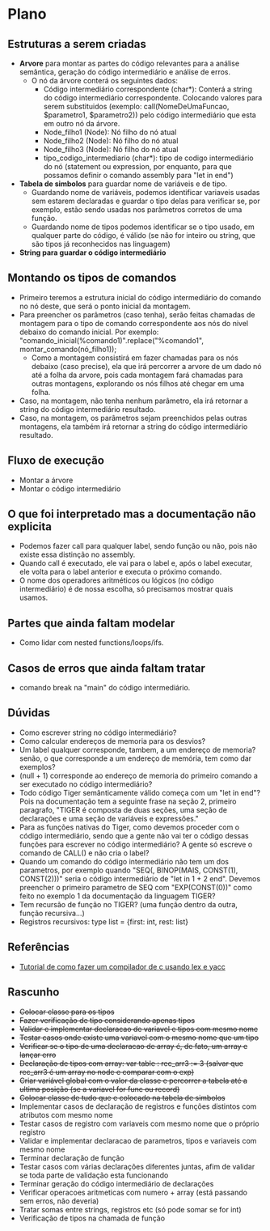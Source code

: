 # Plano

## Estruturas a serem criadas

- **Arvore** para montar as partes do código relevantes para a análise semântica, geração do código intermediário e análise de erros.
    - O nó da árvore conterá os seguintes dados:
        - Código intermediário correspondente (char*): Conterá a string do código intermediário correspondente. Colocando valores para serem substituidos (exemplo: call(NomeDeUmaFuncao, $parametro1, $parametro2)) pelo código intermediário que esta em outro nó da árvore.
        - Node_filho1 (Node): Nó filho do nó atual
        - Node_filho2 (Node): Nó filho do nó atual
        - Node_filho3 (Node): Nó filho do nó atual
        - tipo_codigo_intermediario (char*): tipo de codigo intermediário do nó (statement ou expression, por enquanto, para que possamos definir o comando assembly para "let in end") 
- **Tabela de simbolos** para guardar nome de variáveis e de tipo. 
    - Guardando nome de variáveis, podemos identificar variaveis usadas sem estarem declaradas e guardar o tipo delas para verificar se, por exemplo, estão sendo usadas nos parâmetros corretos de uma função.
    - Guardando nome de tipos podemos identificar se o tipo usado, em qualquer parte do código, é válido (se não for inteiro ou string, que são tipos já reconhecidos nas linguagem)
- **String para guardar o código intermediário**

## Montando os tipos de comandos

- Primeiro teremos a estrutura inicial do código intermediário do comando no nó deste, que será o ponto inicial da montagem.
- Para preencher os parâmetros (caso tenha), serão feitas chamadas de montagem para o tipo de comando correspondente aos nós do nivel debaixo do comando inicial. Por exemplo: "comando_inicial(%comando1)".replace("%comando1", montar_comando(nó_filho1));
    - Como a montagem consistirá em fazer chamadas para os nós debaixo (caso precise), ela que irá percorrer a arvore de um dado nó até a folha da arvore, pois cada montagem fará chamadas para outras montagens, explorando os nós filhos até chegar em uma folha.
- Caso, na montagem, não tenha nenhum parâmetro, ela irá retornar a string do código intermediário resultado.
- Caso, na montagem, os parâmetros sejam preenchidos pelas outras montagens, ela também irá retornar a string do código intermediário resultado.

## Fluxo de execução

- Montar a árvore
- Montar o código intermediário

## O que foi interpretado mas a documentação não explicita

- Podemos fazer call para qualquer label, sendo função ou não, pois não existe essa distinção no assembly.
- Quando call é executado, ele vai para o label e, após o label executar, ele volta para o label anterior e executa o próximo comando.
- O nome dos operadores aritméticos ou lógicos (no código intermediário) é de nossa escolha, só precisamos mostrar quais usamos.

## Partes que ainda faltam modelar

- Como lidar com nested functions/loops/ifs.

## Casos de erros que ainda faltam tratar

- comando break na "main" do código intermediário.
## Dúvidas

- Como escrever string no código intermediário?
- Como calcular endereços de memoria para os desvios?
- Um label qualquer corresponde, tambem, a um endereço de memoria? senão, o que corresponde a um endereço de memória, tem como dar exemplos?
- (null + 1) corresponde ao endereço de memoria do primeiro comando a ser executado no código intermediário?
- Todo código Tiger semânticamente válido começa com um "let in end"? Pois na documentação tem a seguinte frase na seção 2, primeiro paragrafo, "TIGER é composta de duas seções, uma seção de declarações e uma seção de variáveis e expressões."
- Para as funções nativas do Tiger, como devemos proceder com o código intermediário, sendo que a gente não vai ter o código dessas funções para escrever no código intermediário? A gente só escreve o comando de CALL() e não cria o label?
- Quando um comando do código intermediário não tem um dos parametros, por exemplo quando "SEQ(, BINOP(MAIS, CONST(1), CONST(2)))" seria o código intermediário de "let in 1 + 2 end". Devemos preencher o primeiro parametro de SEQ com "EXP(CONST(0))" como feito no exemplo 1 da documentação da linguagem TIGER?
- Tem recursão de função no TIGER? (uma função dentro da outra, função recursiva...)
- Registros recursivos: type list = {first: int, rest: list}

## Referências

- [Tutorial de como fazer um compilador de c usando lex e yacc](https://medium.com/codex/building-a-c-compiler-using-lex-and-yacc-446262056aaa)

## Rascunho

- ~~Colocar classe para os tipos~~
- ~~Fazer verificação de tipo considerando apenas tipos~~
- ~~Validar e implementar declaracao de variavel e tipos com mesmo nome~~
- ~~Testar casos onde existe uma variavel com o mesmo nome que um tipo~~
- ~~Verificar se o tipo de uma declaracao de array é, de fato, um array e lançar erro~~
- ~~Declaração de tipos com array: var table : rec_arr3 := 3 (salvar que rec_arr3 é um array no node e comparar com o exp)~~
- ~~Criar variável global com o valor da classe e percorrer a tabela até a ultima posição (se a variavel for func ou record)~~
- ~~Colocar classe de tudo que e colocado na tabela de simbolos~~
- Implementar casos de declaração de registros e funções distintos com atributos com mesmo nome
- Testar casos de registro com variaveis com mesmo nome que o próprio registro
- Validar e implementar declaracao de parametros, tipos e variaveis com mesmo nome
- Terminar declaração de função
- Testar casos com várias declarações diferentes juntas, afim de validar se toda parte de validação esta funcionando
- Terminar geração do código intermediário de declarações
- Verificar operacoes aritmeticas com numero + array (está passando sem erros, não deveria)
- Tratar somas entre strings, registros etc (só pode somar se for int)
- Verificação de tipos na chamada de função
